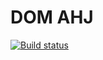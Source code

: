 # DOM AHJ

[![Build status](https://ci.appveyor.com/api/projects/status/ddp1ibbl6mjogw8y?svg=true)](https://ci.appveyor.com/project/demargorn/dom-ahj)
